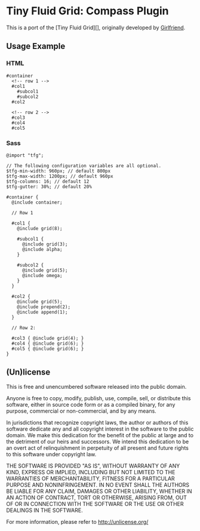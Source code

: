 # Tiny Fluid Grid: Compass Plugin

This is a port of the [Tiny Fluid Grid][], originally developed by
[Girlfriend][].

  [tiny fluid grid system]: http://tinyfluidgrid.com/
  [girlfriend]: http://girlfriendnyc.com/


## Usage Example

### HTML

    #container
      <!-- row 1 -->
      #col1
        #subcol1
        #subcol2
      #col2
      
      <!-- row 2 -->
      #col3
      #col4
      #col5

### Sass

    @import "tfg";
    
    // The following configuration variables are all optional.
    $tfg-min-width: 960px; // default 800px
    $tfg-max-width: 1200px; // default 960px
    $tfg-columns: 16; // default 12
    $tfg-gutter: 30%; // default 20%
    
    #container {
      @include container;
      
      // Row 1
      
      #col1 {
        @include grid(8);
        
        #subcol1 {
          @include grid(3);
          @include alpha;
        }
        
        #subcol2 {
          @include grid(5);
          @include omega;
        }
      }
      
      #col2 {
        @include grid(5);
        @include prepend(2);
        @include append(1);
      }
      
      // Row 2:
      
      #col3 { @include grid(4); }
      #col4 { @include grid(6); }
      #col5 { @include grid(6); }
    }


## (Un)license

This is free and unencumbered software released into the public domain.

Anyone is free to copy, modify, publish, use, compile, sell, or
distribute this software, either in source code form or as a compiled
binary, for any purpose, commercial or non-commercial, and by any
means.

In jurisdictions that recognize copyright laws, the author or authors
of this software dedicate any and all copyright interest in the
software to the public domain. We make this dedication for the benefit
of the public at large and to the detriment of our heirs and
successors. We intend this dedication to be an overt act of
relinquishment in perpetuity of all present and future rights to this
software under copyright law.

THE SOFTWARE IS PROVIDED "AS IS", WITHOUT WARRANTY OF ANY KIND,
EXPRESS OR IMPLIED, INCLUDING BUT NOT LIMITED TO THE WARRANTIES OF
MERCHANTABILITY, FITNESS FOR A PARTICULAR PURPOSE AND NONINFRINGEMENT.
IN NO EVENT SHALL THE AUTHORS BE LIABLE FOR ANY CLAIM, DAMAGES OR
OTHER LIABILITY, WHETHER IN AN ACTION OF CONTRACT, TORT OR OTHERWISE,
ARISING FROM, OUT OF OR IN CONNECTION WITH THE SOFTWARE OR THE USE OR
OTHER DEALINGS IN THE SOFTWARE.

For more information, please refer to <http://unlicense.org/>
